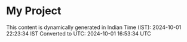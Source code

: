 # My Project

This content is dynamically generated in Indian Time (IST): 2024-10-01 22:23:34 IST
Converted to UTC: 2024-10-01 16:53:34 UTC
